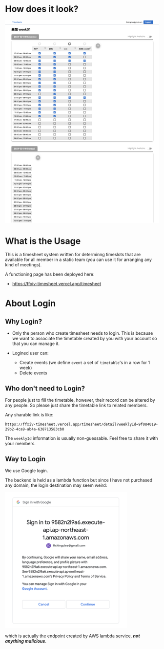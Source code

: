 # How does it look?

![Alt text](timetable-3.png)

# What is the Usage

This is a timesheet system written for determinng timeslots that are available for all member in a static team (you can use it for arranging any kind of meetings).

A functioning page has been deployed here:

- https://ffxiv-timesheet.vercel.app/timesheet

# About Login

## Why Login?

- Only the person who create timesheet needs to login. This is because we want to associate the timetable created by you with your account so that you can manage it.

- Logined user can:

  - Create events (we define `event` a set of `timetable`'s in a row for 1 week)
  - Delete events

## Who don't need to Login?

For people just to fill the timetable, however, their record can be altered by any people. So please just share the timetable link to related members.

Any sharable link is like:

```
https://ffxiv-timesheet.vercel.app/timesheet/detail?weeklyId=9f084019-29b2-4ca9-ab4a-638713583cb0
```

The `weeklyId` information is usually non-guessable. Feel free to share it with your members.

## Way to Login

We use Google login.

The backend is held as a lambda function but since I have not purchased any domain, the login destination may seem weird:

<img src="login.png" width="400"/>

which is actually the endpoint created by AWS lambda service, **_not anything malicious_**.
